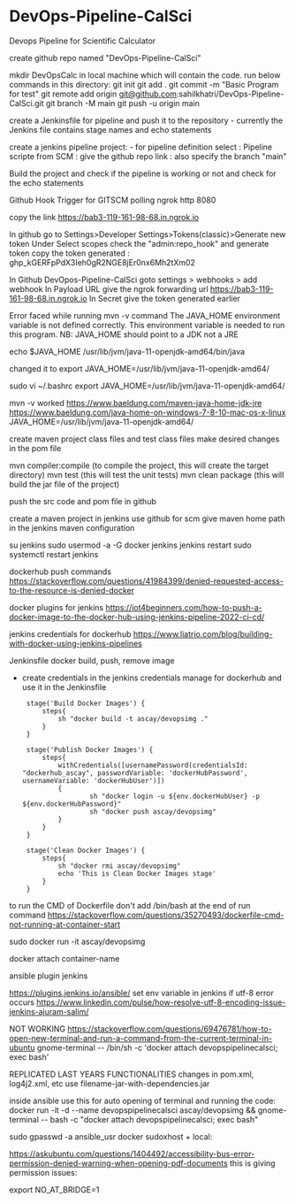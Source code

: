 # DevOps-Pipeline-CalSci
Devops Pipeline for Scientific Calculator

create github repo named "DevOps-Pipeline-CalSci"

mkdir DevOpsCalc in local machine which will contain the code.
run below commands in this directory:
git init
git add .
git commit -m "Basic Program for test"
git remote add origin git@github.com:sahilkhatri/DevOps-Pipeline-CalSci.git
git branch -M main
git push -u origin main


create a Jenkinsfile for pipeline and push it to the repository
	- currently the Jenkins file contains stage names and echo statements


create a jenkins pipeline project:
	- for pipeline definition select : Pipeline scripte from SCM
					 : give the github repo link
					 : also specify the branch "main"

Build the project and check if the pipeline is working or not and check for the echo statements


Github Hook Trigger for GITSCM polling
ngrok http 8080

copy the link https://bab3-119-161-98-68.in.ngrok.io


In github go to Settings>Developer Settings>Tokens(classic)>Generate new token
Under Select scopes check the "admin:repo_hook" and generate token
copy the token generated : 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

In Github DevOpos-Pipeline-CalSci goto settings > webhooks > add webhook
In Payload URL give the ngrok forwarding url https://bab3-119-161-98-68.in.ngrok.io
In Secret give the token generated earlier
					 
					 
			
Error faced while running mvn -v command
The JAVA_HOME environment variable is not defined correctly. This environment variable is
needed to run this program. NB: JAVA_HOME should point to a JDK not a JRE

echo $JAVA_HOME
/usr/lib/jvm/java-11-openjdk-amd64/bin/java

changed it to
export JAVA_HOME=/usr/lib/jvm/java-11-openjdk-amd64/

sudo vi ~/.bashrc
export JAVA_HOME=/usr/lib/jvm/java-11-openjdk-amd64/

mvn -v worked
https://www.baeldung.com/maven-java-home-jdk-jre
https://www.baeldung.com/java-home-on-windows-7-8-10-mac-os-x-linux
JAVA_HOME=/usr/lib/jvm/java-11-openjdk-amd64/
					 

create maven project
class files and test class files
make desired changes in the pom file

mvn compiler:compile	(to compile the project, this will create the target directory)
mvn test		(this will test the unit tests)
mvn clean package	(this will build the jar file of the project)

push the src code and pom file in github

create a maven project in jenkins
use github for scm
give maven home path in the jenkins maven configuration 



su jenkins
sudo usermod -a -G docker jenkins
jenkins restart
sudo systemctl restart jenkins


dockerhub push commands
https://stackoverflow.com/questions/41984399/denied-requested-access-to-the-resource-is-denied-docker


docker plugins for jenkins
https://iot4beginners.com/how-to-push-a-docker-image-to-the-docker-hub-using-jenkins-pipeline-2022-ci-cd/

jenkins credentials for dockerhub
https://www.liatrio.com/blog/building-with-docker-using-jenkins-pipelines

Jenkinsfile docker build, push, remove image
 - create credentials in the jenkins credentials manage for dockerhub and use it in the Jenkinsfile

        stage('Build Docker Images') {
            steps{
                sh "docker build -t ascay/devopsimg ."
            }
        }

        stage('Publish Docker Images') {
            steps{
                withCredentials([usernamePassword(credentialsId: "dockerhub_ascay", passwordVariable: 'dockerHubPassword', usernameVariable: 'dockerHubUser')])
                {
                        sh "docker login -u ${env.dockerHubUser} -p ${env.dockerHubPassword}"
                        sh "docker push ascay/devopsimg"
                }
            }
        }

        stage('Clean Docker Images') {
            steps{
                sh "docker rmi ascay/devopsimg"
                echo 'This is Clean Docker Images stage'
            }
        }


to run the CMD of Dockerfile don't add /bin/bash at the end of run command
https://stackoverflow.com/questions/35270493/dockerfile-cmd-not-running-at-container-start

sudo docker run -it ascay/devopsimg

docker attach container-name



ansible plugin jenkins

https://plugins.jenkins.io/ansible/
set env variable in jenkins if utf-8 error occurs
https://www.linkedin.com/pulse/how-resolve-utf-8-encoding-issue-jenkins-ajuram-salim/


NOT WORKING 
https://stackoverflow.com/questions/69476781/how-to-open-new-terminal-and-run-a-command-from-the-current-terminal-in-ubuntu
gnome-terminal -- /bin/sh -c 'docker attach devopspipelinecalsci; exec bash'
					 
					 
REPLICATED LAST YEARS FUNCTIONALITIES
changes in pom.xml, log4j2.xml, etc
use filename-jar-with-dependencies.jar 


inside ansible use this for auto opening of terminal and running the code:
docker run -it -d --name devopspipelinecalsci ascay/devopsimg && gnome-terminal -- bash -c "docker attach devopspipelinecalsci; exec bash"

sudo gpasswd -a ansible_usr docker
sudoxhost + local:

https://askubuntu.com/questions/1404492/accessibility-bus-error-permission-denied-warning-when-opening-pdf-documents
this is giving permission issues:


export NO_AT_BRIDGE=1




					 
